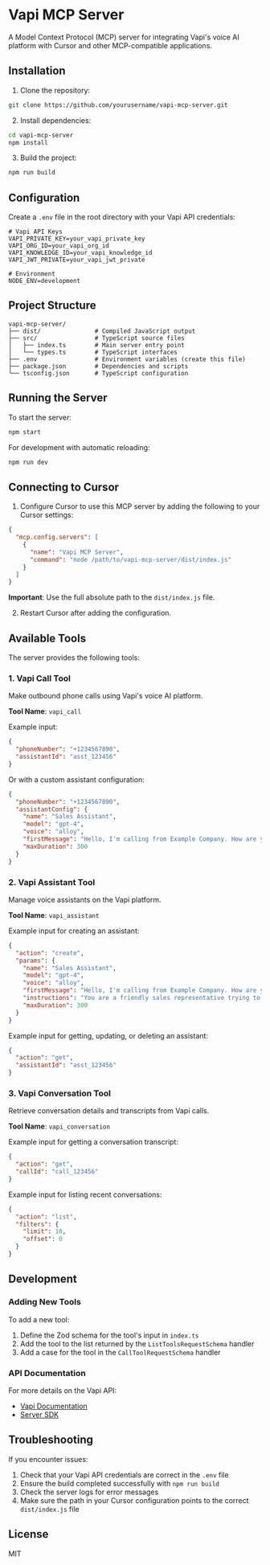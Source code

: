# Vapi MCP Server

A Model Context Protocol (MCP) server for integrating Vapi's voice AI platform with Cursor and other MCP-compatible applications.

## Installation

1. Clone the repository:
```bash
git clone https://github.com/yourusername/vapi-mcp-server.git
```

2. Install dependencies:
```bash
cd vapi-mcp-server
npm install
```

3. Build the project:
```bash
npm run build
```

## Configuration

Create a `.env` file in the root directory with your Vapi API credentials:

```
# Vapi API Keys
VAPI_PRIVATE_KEY=your_vapi_private_key
VAPI_ORG_ID=your_vapi_org_id
VAPI_KNOWLEDGE_ID=your_vapi_knowledge_id
VAPI_JWT_PRIVATE=your_vapi_jwt_private

# Environment
NODE_ENV=development
```

## Project Structure

```
vapi-mcp-server/
├── dist/               # Compiled JavaScript output
├── src/                # TypeScript source files
│   ├── index.ts        # Main server entry point
│   └── types.ts        # TypeScript interfaces
├── .env                # Environment variables (create this file)
├── package.json        # Dependencies and scripts
└── tsconfig.json       # TypeScript configuration
```

## Running the Server

To start the server:

```bash
npm start
```

For development with automatic reloading:

```bash
npm run dev
```

## Connecting to Cursor

1. Configure Cursor to use this MCP server by adding the following to your Cursor settings:

```json
{
  "mcp.config.servers": [
    {
      "name": "Vapi MCP Server",
      "command": "node /path/to/vapi-mcp-server/dist/index.js"
    }
  ]
}
```

**Important**: Use the full absolute path to the `dist/index.js` file.

2. Restart Cursor after adding the configuration.

## Available Tools

The server provides the following tools:

### 1. Vapi Call Tool

Make outbound phone calls using Vapi's voice AI platform.

**Tool Name**: `vapi_call`

Example input:
```json
{
  "phoneNumber": "+1234567890",
  "assistantId": "asst_123456"
}
```

Or with a custom assistant configuration:

```json
{
  "phoneNumber": "+1234567890",
  "assistantConfig": {
    "name": "Sales Assistant",
    "model": "gpt-4",
    "voice": "alloy",
    "firstMessage": "Hello, I'm calling from Example Company. How are you today?",
    "maxDuration": 300
  }
}
```

### 2. Vapi Assistant Tool

Manage voice assistants on the Vapi platform.

**Tool Name**: `vapi_assistant`

Example input for creating an assistant:
```json
{
  "action": "create",
  "params": {
    "name": "Sales Assistant",
    "model": "gpt-4",
    "voice": "alloy",
    "firstMessage": "Hello, I'm calling from Example Company. How are you today?",
    "instructions": "You are a friendly sales representative trying to understand the customer's needs.",
    "maxDuration": 300
  }
}
```

Example input for getting, updating, or deleting an assistant:
```json
{
  "action": "get",
  "assistantId": "asst_123456"
}
```

### 3. Vapi Conversation Tool

Retrieve conversation details and transcripts from Vapi calls.

**Tool Name**: `vapi_conversation`

Example input for getting a conversation transcript:
```json
{
  "action": "get",
  "callId": "call_123456"
}
```

Example input for listing recent conversations:
```json
{
  "action": "list",
  "filters": {
    "limit": 10,
    "offset": 0
  }
}
```

## Development

### Adding New Tools

To add a new tool:

1. Define the Zod schema for the tool's input in `index.ts`
2. Add the tool to the list returned by the `ListToolsRequestSchema` handler
3. Add a case for the tool in the `CallToolRequestSchema` handler

### API Documentation

For more details on the Vapi API:
- [Vapi Documentation](https://docs.vapi.ai/)
- [Server SDK](https://github.com/vapi-ai/server-sdk)

## Troubleshooting

If you encounter issues:

1. Check that your Vapi API credentials are correct in the `.env` file
2. Ensure the build completed successfully with `npm run build`
3. Check the server logs for error messages
4. Make sure the path in your Cursor configuration points to the correct `dist/index.js` file

## License

MIT 